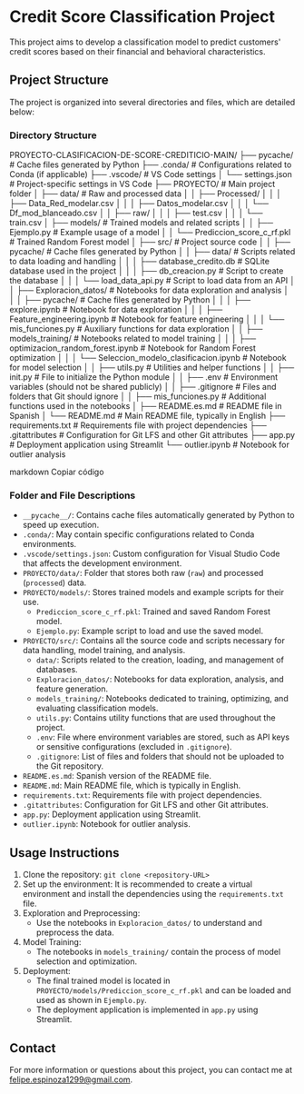 # Credit Score Classification Project

This project aims to develop a classification model to predict customers' credit scores based on their financial and behavioral characteristics.

## Project Structure

The project is organized into several directories and files, which are detailed below:

### Directory Structure

PROYECTO-CLASIFICACION-DE-SCORE-CREDITICIO-MAIN/
├── pycache/ # Cache files generated by Python
├── .conda/ # Configurations related to Conda (if applicable)
├── .vscode/ # VS Code settings
│ └── settings.json # Project-specific settings in VS Code
├── PROYECTO/ # Main project folder
│ ├── data/ # Raw and processed data
│ │ ├── Processed/
│ │ │ ├── Data_Red_modelar.csv
│ │ │ ├── Datos_modelar.csv
│ │ │ └── Df_mod_blanceado.csv
│ │ ├── raw/
│ │ │ ├── test.csv
│ │ │ └── train.csv
│ ├── models/ # Trained models and related scripts
│ │ ├── Ejemplo.py # Example usage of a model
│ │ └── Prediccion_score_c_rf.pkl # Trained Random Forest model
│ ├── src/ # Project source code
│ │ ├── pycache/ # Cache files generated by Python
│ │ ├── data/ # Scripts related to data loading and handling
│ │ │ ├── database_credito.db # SQLite database used in the project
│ │ │ ├── db_creacion.py # Script to create the database
│ │ │ └── load_data_api.py # Script to load data from an API
│ │ ├── Exploracion_datos/ # Notebooks for data exploration and analysis
│ │ │ ├── pycache/ # Cache files generated by Python
│ │ │ ├── explore.ipynb # Notebook for data exploration
│ │ │ ├── Feature_engineering.ipynb # Notebook for feature engineering
│ │ │ └── mis_funciones.py # Auxiliary functions for data exploration
│ │ ├── models_training/ # Notebooks related to model training
│ │ │ ├── optimizacion_random_forest.ipynb # Notebook for Random Forest optimization
│ │ │ └── Seleccion_modelo_clasificacion.ipynb # Notebook for model selection
│ │ ├── utils.py # Utilities and helper functions
│ │ ├── init.py # File to initialize the Python module
│ │ ├── .env # Environment variables (should not be shared publicly)
│ │ ├── .gitignore # Files and folders that Git should ignore
│ │ ├── mis_funciones.py # Additional functions used in the notebooks
│ ├── README.es.md # README file in Spanish
│ └── README.md # Main README file, typically in English
├── requirements.txt # Requirements file with project dependencies
├── .gitattributes # Configuration for Git LFS and other Git attributes
├── app.py # Deployment application using Streamlit
└── outlier.ipynb # Notebook for outlier analysis

markdown
Copiar código

### Folder and File Descriptions

- `__pycache__/`: Contains cache files automatically generated by Python to speed up execution.
- `.conda/`: May contain specific configurations related to Conda environments.
- `.vscode/settings.json`: Custom configuration for Visual Studio Code that affects the development environment.
- `PROYECTO/data/`: Folder that stores both raw (`raw`) and processed (`processed`) data.
- `PROYECTO/models/`: Stores trained models and example scripts for their use.
    - `Prediccion_score_c_rf.pkl`: Trained and saved Random Forest model.
    - `Ejemplo.py`: Example script to load and use the saved model.
- `PROYECTO/src/`: Contains all the source code and scripts necessary for data handling, model training, and analysis.
    - `data/`: Scripts related to the creation, loading, and management of databases.
    - `Exploracion_datos/`: Notebooks for data exploration, analysis, and feature generation.
    - `models_training/`: Notebooks dedicated to training, optimizing, and evaluating classification models.
    - `utils.py`: Contains utility functions that are used throughout the project.
    - `.env`: File where environment variables are stored, such as API keys or sensitive configurations (excluded in `.gitignore`).
    - `.gitignore`: List of files and folders that should not be uploaded to the Git repository.
- `README.es.md`: Spanish version of the README file.
- `README.md`: Main README file, which is typically in English.
- `requirements.txt`: Requirements file with project dependencies.
- `.gitattributes`: Configuration for Git LFS and other Git attributes.
- `app.py`: Deployment application using Streamlit.
- `outlier.ipynb`: Notebook for outlier analysis.

## Usage Instructions

1. Clone the repository: `git clone <repository-URL>`
2. Set up the environment: It is recommended to create a virtual environment and install the dependencies using the `requirements.txt` file.
3. Exploration and Preprocessing:
   - Use the notebooks in `Exploracion_datos/` to understand and preprocess the data.
4. Model Training:
   - The notebooks in `models_training/` contain the process of model selection and optimization.
5. Deployment:
   - The final trained model is located in `PROYECTO/models/Prediccion_score_c_rf.pkl` and can be loaded and used as shown in `Ejemplo.py`.
   - The deployment application is implemented in `app.py` using Streamlit.

## Contact

For more information or questions about this project, you can contact me at felipe.espinoza1299@gmail.com.
